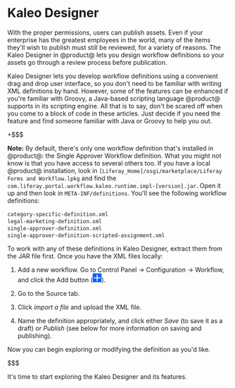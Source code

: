 # Kaleo Designer [](id=kaleo-designer)

With the proper permissions, users can publish assets. Even if your enterprise
has the greatest employees in the world, many of the items they'll wish to
publish must still be reviewed, for a variety of reasons. The Kaleo Designer in
@product@ lets you design workflow definitions so your assets go through a
review process before publication.

Kaleo Designer lets you develop workflow definitions using a convenient drag and
drop user interface, so you don't need to be familiar with writing XML
definitions by hand. However, some of the features can be enhanced if you're
familiar with Groovy, a Java-based scripting language @product@ supports in
its scripting engine. All that is to say, don't be scared off when you come to a
block of code in these articles. Just decide if you need the feature and find
someone familiar with Java or Groovy to help you out.

+$$$

**Note:** By default, there's only one workflow definition that's installed in
@product@: the Single Approver Workflow definition. What you might not know is
that you have access to several others too. If you have a local @product@
installation, look in `[Liferay_Home]/osgi/marketplace/Liferay Forms and
Workflow.lpkg` 
and find the `com.liferay.portal.workflow.kaleo.runtime.impl-[version].jar`.
Open it up and then look in `META-INF/definitions`. You'll see the following
workflow definitions:
<!--Note, in my master-private  build the JAr is in osgi/portal/blah.jar-->

    category-specific-definition.xml
    legal-marketing-definition.xml
    single-approver-definition.xml
    single-approver-definition-scripted-assignment.xml

To work with any of these definitions in Kaleo Designer, extract them from the
JAR file first. Once you have the XML files locally: 

1.  Add a new workflow. Go to Control Panel &rarr; Configuration &rarr;
    Workflow, and click the Add button (![Add](../../../images/icon-add.png)).

2.  Go to the Source tab.

3.  Click _import a file_ and upload the XML file.

4.  Name the definition appropriately, and click either *Save* (to save it as a
    draft) or *Publish* (see below for more information on saving and
    publishing). 

Now you can begin exploring or modifying the definition as you'd like.

$$$

It's time to start exploring the Kaleo Designer and its features.
